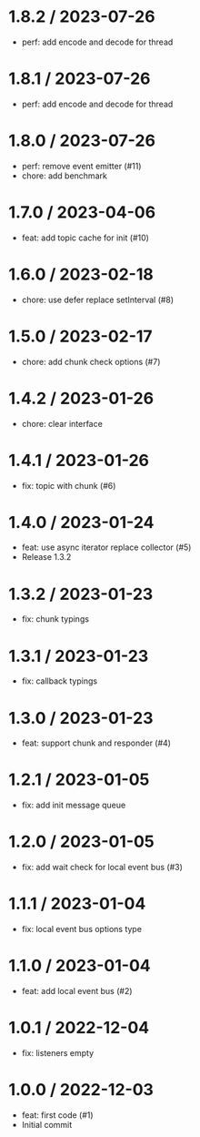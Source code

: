 
1.8.2 / 2023-07-26
==================

  * perf: add encode and decode for thread

1.8.1 / 2023-07-26
==================

  * perf: add encode and decode for thread

1.8.0 / 2023-07-26
==================

  * perf: remove event emitter (#11)
  * chore: add benchmark

1.7.0 / 2023-04-06
==================

  * feat: add topic cache for init (#10)

1.6.0 / 2023-02-18
==================

  * chore: use defer replace setInterval (#8)

1.5.0 / 2023-02-17
==================

  * chore: add chunk check options (#7)

1.4.2 / 2023-01-26
==================

  * chore: clear interface

1.4.1 / 2023-01-26
==================

  * fix: topic with chunk (#6)

1.4.0 / 2023-01-24
==================

  * feat: use async iterator replace collector (#5)
  * Release 1.3.2

1.3.2 / 2023-01-23
==================

  * fix: chunk typings

1.3.1 / 2023-01-23
==================

  * fix: callback typings

1.3.0 / 2023-01-23
==================

  * feat: support chunk and responder (#4)

1.2.1 / 2023-01-05
==================

  * fix: add init message queue

1.2.0 / 2023-01-05
==================

  * fix: add wait check for local event bus (#3)

1.1.1 / 2023-01-04
==================

  * fix: local event bus options type

1.1.0 / 2023-01-04
==================

  * feat: add local event bus (#2)

1.0.1 / 2022-12-04
==================

  * fix: listeners empty

1.0.0 / 2022-12-03
==================

  * feat: first code (#1)
  * Initial commit
